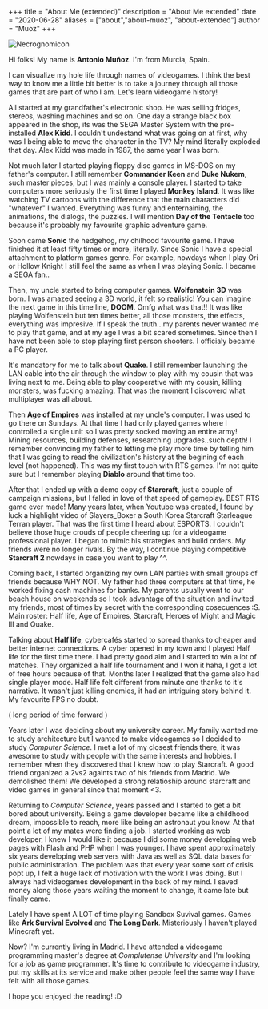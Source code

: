 +++
title = "About Me (extended)"
description = "About Me extended"
date = "2020-06-28"
aliases = ["about","about-muoz", "about-extended"]
author = "Muoz"
+++

![Necrognomicon](/images/yo_raynor_banner.png)

Hi folks! My name is **Antonio Muñoz**. I'm from Murcia, Spain.

I can visualize my hole life through names of videogames. I think the best way to know me a little bit better is to take a journey through all those games that are part of who I am. Let's learn videogame history!

All started at my grandfather's electronic shop. He was selling fridges, stereos, washing machines and so on. One day a strange black box appeared in the shop, its was the SEGA Master System with the pre-installed **Alex Kidd**. I couldn't undestand what was going on at first, why was I being able to move the character in the TV? My mind literally exploded that day. Alex Kidd was made in 1987, the same year I was born.

Not much later I started playing floppy disc games in MS-DOS on my father's computer. I still remember **Commander Keen** and **Duke Nukem**, such master pieces, but I was mainly a console player. I started to take computers more seriously the first time I played **Monkey Island**. It was like watching TV cartoons with the difference that the main characters did "whatever" I wanted. Everything was funny and enternaining, the animations, the dialogs, the puzzles. I will mention **Day of the Tentacle** too because it's probably my favourite graphic adventure game.

Soon came **Sonic** the hedgehog, my chilhood favourite game. I have finished it at least fifty times or more, literally. Since Sonic I have a special attachment to platform games genre. For example, nowdays when I play Ori or Hollow Knight I still feel the same as when I was playing Sonic. I became a SEGA fan..

Then, my uncle started to bring computer games. **Wolfenstein 3D** was born. I was amazed seeing a 3D world, it felt so realistic! You can imagine the next game in this time line, **DOOM**. Omfg what was that!! It was like playing Wolfenstein but ten times better, all those monsters, the effects, everything was impresive. If I speak the truth...my parents never wanted me to play that game, and at my age I was a bit scared sometimes. Since then I have not been able to stop playing first person shooters. I officialy became a PC player.

It's mandatory for me to talk about **Quake**. I still remember launching the LAN cable into the air through the window to play with my cousin that was living next to me. Being able to play cooperative with my cousin, killing monsters, was fucking amazing. That was the moment I discoverd what multiplayer was all about.

Then **Age of Empires** was installed at my uncle's computer. I was used to go there on Sundays. At that time I had only played games where I controlled a single unit so I was pretty socked moving an entire army! Mining resources, building defenses, researching upgrades..such depth! I remember convincing my father to letting me play more time by telling him that I was going to read the civilization's history at the begining of each level (not happened). This was my first touch with RTS games. I'm not quite sure but I remember playing **Diablo** around that time too.

After that I ended up with a demo copy of **Starcraft**, just a couple of campaign missions, but I falled in love of that speed of gameplay. BEST RTS game ever made! Many years later, when Youtube was created, I found by luck a highlight video of Slayers_Boxer a South Korea Starcraft Starleague Terran player. That was the first time I heard about ESPORTS. I couldn't believe those huge crouds of people cheering up for a videogame professional player. I began to mimic his strategies and build orders. My friends were no longer rivals. By the way, I continue playing competitive **Starcraft 2** nowdays in case you want to play ^^.

Coming back, I started organizing my own LAN parties with small groups of friends because WHY NOT. My father had three computers at that time, he worked fixing cash machines for banks. My parents usually went to our beach house on weekends so I took advantage of the situation and invited my friends, most of times by secret with the corresponding cosecuences :S. Main roster: Half life, Age of Empires, Starcraft, Heroes of Might and Magic III and Quake.

Talking about **Half life**, cybercafés started to spread thanks to cheaper and better internet connections. A cyber opened in my town and I played Half life for the first time there. I had pretty good aim and I started to win a lot of matches. They organized a half life tournament and I won it haha, I got a lot of free hours because of that. Months later I realized that the game also had single player mode. Half life felt different from minute one thanks to it's narrative. It wasn't just killing enemies, it had an intriguing story behind it. My favourite FPS no doubt.

( long period of time forward )

Years later I was deciding about my university career. My family wanted me to study architecture but I wanted to make videogames so I decided to study *Computer Science*. I met a lot of my closest friends there, it was awesome to study with people with the same interests and hobbies. I remember when they discovered that I knew how to play Starcraft. A good friend organized a 2vs2 againts two of his friends from Madrid. We demolished them! We developed a strong relatioship around starcraft and video games in general since that moment <3.

Returning to *Computer Science*, years passed and I started to get a bit bored about university. Being a game developer became like a childhood dream, impossible to reach, more like being an astronaut you know. At that point a lot of my mates were finding a job. I started working as web developer, I knew I would like it because I did some money developing web pages with Flash and PHP when I was younger. I have spent approximately six years developing web servers with Java as well as SQL data bases for public administration. The problem was that every year some sort of crisis popt up, I felt a huge lack of motivation with the work I was doing. But I always had videogames development in the back of my mind. I saved money along those years waiting the moment to change, it came late but finally came.

Lately I have spent A LOT of time playing Sandbox Suvival games. Games like **Ark Survival Evolved** and **The Long Dark**. Misteriously I haven't played Minecraft yet.

Now? I'm currently living in Madrid. I have attended a videogame programming master's degree at *Complutense University* and I'm looking for a job as game programmer. It's time to contribute to videogame industry, put my skills at its service and make other people feel the same way I have felt with all those games. 

I hope you enjoyed the reading! :D